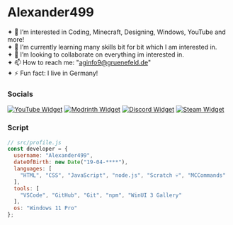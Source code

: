 # Alexander499
✦ 👀 I’m interested in Coding, Minecraft, Designing, Windows, YouTube and more!<br>
✦ 🌱 I’m currently learning many skills bit for bit which I am interested in.<br>
✦ 💞️ I’m looking to collaborate on everything im interested in.<br>
✦ 📫 How to reach me: "aginfo9@gruenefeld.de"<br>
✦ ⚡ Fun fact: I live in Germany!

### Socials
[![YouTube Widget]()](https://www.youtube.com/@alexander499_)
[![Modrinth Widget]()](https://modrinth.com/user/Alexander499)
[![Discord Widget]()](https://discord.com/channels/@me/926466897623519272)
[![Steam Widget]()](https://steamcommunity.com/id/alexander499)

### Script
```js
// src/profile.js
const developer = {
  username: "Alexander499",
  dateOfBirth: new Date("19-04-****"),
  languages: [
    "HTML", "CSS", "JavaScript", "node.js", "Scratch 💀", "MCCommands"
  ],
  tools: [
    "VSCode", "GitHub", "Git", "npm", "WinUI 3 Gallery"
  ],
  os: "Windows 11 Pro"
};
```

<!--- Alexander-499/Alexander-499 is a ✨ special ✨ repository because its `README.md` (this file) appears on your GitHub profile. You can click the Preview link to take a look at your changes. --->
